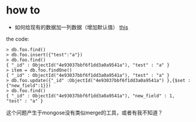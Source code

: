 how to
====
* 如何给现有的数据加一列数据（增加默认值） [this](http://stackoverflow.com/questions/7714216/add-new-field-to-a-collection-in-mongodb)

the code:

    > db.foo.find()
    > db.foo.insert({"test":"a"})
    > db.foo.find()
    { "_id" : ObjectId("4e93037bbf6f1dd3a0a9541a"), "test" : "a" }
    > item = db.foo.findOne()
    { "_id" : ObjectId("4e93037bbf6f1dd3a0a9541a"), "test" : "a" }
    > db.foo.update({"_id" :ObjectId("4e93037bbf6f1dd3a0a9541a") },{$set : {"new_field":1}})
    > db.foo.find()
    { "_id" : ObjectId("4e93037bbf6f1dd3a0a9541a"), "new_field" : 1, "test" : "a" }
这个问题产生于mongose没有类似merge的工具，或者有我不知道？
